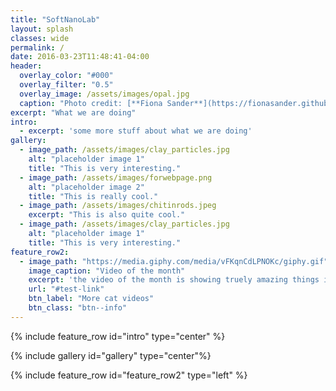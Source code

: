 ```yaml
---
title: "SoftNanoLab"
layout: splash
classes: wide
permalink: /
date: 2016-03-23T11:48:41-04:00
header:
  overlay_color: "#000"
  overlay_filter: "0.5"
  overlay_image: /assets/images/opal.jpg
  caption: "Photo credit: [**Fiona Sander**](https://fionasander.github.io/softnanolab/fiona/)"
excerpt: "What we are doing"
intro: 
  - excerpt: 'some more stuff about what we are doing'
gallery:
  - image_path: /assets/images/clay_particles.jpg 
    alt: "placeholder image 1"
    title: "This is very interesting."
  - image_path: /assets/images/forwebpage.png
    alt: "placeholder image 2"
    title: "This is really cool."
  - image_path: /assets/images/chitinrods.jpeg
    excerpt: "This is also quite cool."
  - image_path: /assets/images/clay_particles.jpg 
    alt: "placeholder image 1"
    title: "This is very interesting."
feature_row2:
  - image_path: "https://media.giphy.com/media/vFKqnCdLPNOKc/giphy.gif"
    image_caption: "Video of the month"
    excerpt: 'the video of the month is showing truely amazing things indeed'
    url: "#test-link"
    btn_label: "More cat videos"
    btn_class: "btn--info"
---
```


{% include feature_row id="intro" type="center" %}

{% include gallery id="gallery" type="center"%}

{% include feature_row id="feature_row2" type="left" %}


